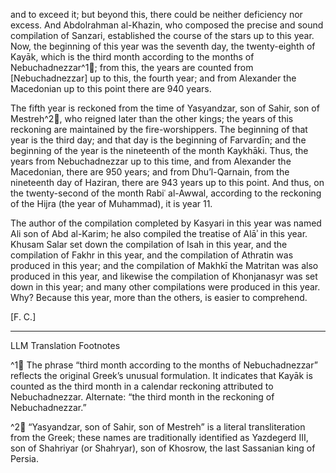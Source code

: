 and to exceed it; but beyond this, there could be neither deficiency nor excess. And Abdolrahman al-Khazin, who composed the precise and sound compilation of Sanzari, established the course of the stars up to this year. Now, the beginning of this year was the seventh day, the twenty-eighth of Kayāk, which is the third month according to the months of Nebuchadnezzar^1🤖; from this, the years are counted from [Nebuchadnezzar] up to this, the fourth year; and from Alexander the Macedonian up to this point there are 940 years.

The fifth year is reckoned from the time of Yasyandzar, son of Sahir, son of Mestreh^2🤖, who reigned later than the other kings; the years of this reckoning are maintained by the fire-worshippers. The beginning of that year is the third day; and that day is the beginning of Farvardīn; and the beginning of the year is the nineteenth of the month Kaykhāki. Thus, the years from Nebuchadnezzar up to this time, and from Alexander the Macedonian, there are 950 years; and from Dhu’l-Qarnain, from the nineteenth day of Haziran, there are 943 years up to this point. And thus, on the twenty-second of the month Rabiʿ al-Awwal, according to the reckoning of the Hijra (the year of Muhammad), it is year 11.

The author of the compilation completed by Kasyari in this year was named Ali son of Abd al-Karim; he also compiled the treatise of Alāʾ in this year. Khusam Salar set down the compilation of Isah in this year, and the compilation of Fakhr in this year, and the compilation of Athratin was produced in this year; and the compilation of Makhkī the Matritan was also produced in this year, and likewise the compilation of Khonjanasyr was set down in this year; and many other compilations were produced in this year. Why? Because this year, more than the others, is easier to comprehend.

[F. C.]

---

LLM Translation Footnotes

^1🤖 The phrase “third month according to the months of Nebuchadnezzar” reflects the original Greek’s unusual formulation. It indicates that Kayāk is counted as the third month in a calendar reckoning attributed to Nebuchadnezzar. Alternate: “the third month in the reckoning of Nebuchadnezzar.”

^2🤖 “Yasyandzar, son of Sahir, son of Mestreh” is a literal transliteration from the Greek; these names are traditionally identified as Yazdegerd III, son of Shahriyar (or Shahryar), son of Khosrow, the last Sassanian king of Persia.